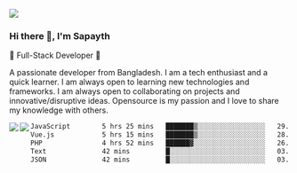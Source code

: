 <!-- **sapayth/sapayth** is a ✨ _special_ ✨ repository because its `README.md` (this file) appears on your GitHub profile.

Here are some ideas to get you started:

- 🔭 I’m currently working on ...
- 🌱 I’m currently learning ...
- 👯 I’m looking to collaborate on ...
- 🤔 I’m looking for help with ...
- 💬 Ask me about ...
- 📫 How to reach me: ...
- 😄 Pronouns: ...
- ⚡ Fun fact: ...
-->
![](https://user-images.githubusercontent.com/74038190/226190894-18e959ba-d458-4a94-ac44-790190f2a947.gif)
### Hi there 👋, I'm Sapayth

🚀 Full-Stack Developer 🚀

A passionate developer from Bangladesh. I am a tech enthusiast and a quick learner. I am always open to learning new technologies and frameworks. I am always open to collaborating on projects and innovative/disruptive ideas. Opensource is my passion and I love to share my knowledge with others.

<div>
<a href="https://github.com/sapayth/github-readme-stats">
  <img align="left" src="https://github-readme-stats.vercel.app/api?username=sapayth&show_icons=true&count_private=true" />
</a>
<a href="https://github.com/sapayth/github-readme-stats">
  <img align="left" src="https://github-readme-stats.vercel.app/api/top-langs/?username=sapayth" />
</a>
</div>
<!--START_SECTION:waka-->

```txt
JavaScript        5 hrs 25 mins   ███████▒░░░░░░░░░░░░░░░░░   29.89 %
Vue.js            5 hrs 15 mins   ███████▒░░░░░░░░░░░░░░░░░   28.92 %
PHP               4 hrs 52 mins   ██████▓░░░░░░░░░░░░░░░░░░   26.86 %
Text              42 mins         █░░░░░░░░░░░░░░░░░░░░░░░░   03.91 %
JSON              42 mins         █░░░░░░░░░░░░░░░░░░░░░░░░   03.88 %
```

<!--END_SECTION:waka-->
